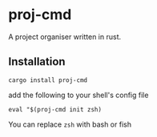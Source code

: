 # proj-cmd

A project organiser written in rust.

## Installation



```cargo install proj-cmd```

add the following to your shell's config file


```eval "$(proj-cmd init zsh)```


You can replace `zsh` with bash or fish
